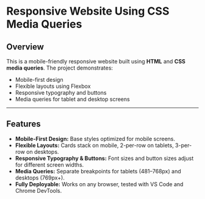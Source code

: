 # Responsive Website Using CSS Media Queries

## Overview
This is a mobile-friendly responsive website built using **HTML** and **CSS media queries**. The project demonstrates:

- Mobile-first design
- Flexible layouts using Flexbox
- Responsive typography and buttons
- Media queries for tablet and desktop screens

---

## Features

- **Mobile-First Design:** Base styles optimized for mobile screens.
- **Flexible Layouts:** Cards stack on mobile, 2-per-row on tablets, 3-per-row on desktops.
- **Responsive Typography & Buttons:** Font sizes and button sizes adjust for different screen widths.
- **Media Queries:** Separate breakpoints for tablets (481–768px) and desktops (769px+).
- **Fully Deployable:** Works on any browser, tested with VS Code and Chrome DevTools.
